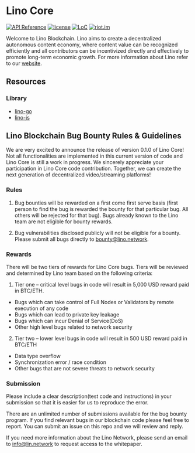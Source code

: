 # Lino Core

[![API Reference](https://godoc.org/github.com/cosmos/cosmos-sdk?status.svg)](https://docs.google.com/document/d/1Ytd57axPfJ13TSGVU_Yykv8ijW_VuWtx1s79ny6i5M8)
[![license](https://img.shields.io/badge/License-Apache%202.0-green.svg)](https://github.com/lino-network/lino/blob/master/LICENSE)
[![LoC](https://tokei.rs/b1/github/lino-network/lino)](https://github.com/lino-network/lino)
[![riot.im](https://img.shields.io/badge/riot.im-JOIN%20CHAT-green.svg)](https://riot.im/app/#/room/#lino-blockchain:matrix.org)

Welcome to Lino Blockchain. Lino aims to create a decentralized autonomous content economy, where content value can be recognized efficiently and all contributors can be incentivized directly and effectively to promote long-term economic growth. For more information about Lino refer to our [website](https://lino.network/).

## Resources

### Library

* [lino-go](https://github.com/lino-network/lino-go)
* [lino-js](https://github.com/lino-network/lino-js)

## Lino Blockchain Bug Bounty Rules & Guidelines

We are very excited to announce the release of version 0.1.0 of Lino Core! Not all functionalities are implemented in this current version of code and Lino Core is still a work in progress. We sincerely appreciate your participation in Lino Core code contribution. Together, we can create the next generation of decentralized  video/streaming platforms!

### Rules

1. Bug bounties will be rewarded on a first come first serve basis (first person to find the bug is rewarded the bounty for that particular bug. All others will be rejected for that bug). Bugs already known to the Lino team are not eligible for bounty rewards.

2. Bug vulnerabilities disclosed publicly will not be eligible for a bounty. Please submit all bugs directly to bounty@lino.network.

### Rewards

There will be two tiers of rewards for Lino Core bugs. Tiers will be reviewed and determined by Lino team based on the following criteria:

1. Tier one – critical level bugs in code will result in 5,000 USD reward paid in BTC/ETH.
  * Bugs which can take control of Full Nodes or Validators by remote execution of any code
  * Bugs which can lead to private key leakage
  * Bugs which can incur Denial of Service(DoS)
  * Other high level bugs related to network security
2. Tier two – lower level bugs in code will result in 500 USD reward paid in BTC/ETH
  * Data type overflow
  * Synchronization error / race condition
  * Other bugs that are not severe threats to network security

### Submission
Please include a clear description(test code and instructions) in your submission so that it is easier for us to reproduce the error. 

There are an unlimited number of submissions available for the bug bounty program. If you find relevant bugs in our blockchain code please feel free to report. You can submit an issue on this repo and we will review and reply.

If you need more information about the Lino Network, please send an email to info@lin.network to request access to the whitepaper.



